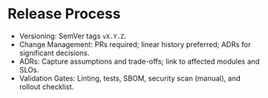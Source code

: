 # Release Process

- Versioning: SemVer tags `vX.Y.Z`.
- Change Management: PRs required; linear history preferred; ADRs for significant decisions.
- ADRs: Capture assumptions and trade-offs; link to affected modules and SLOs.
- Validation Gates: Linting, tests, SBOM, security scan (manual), and rollout checklist.
